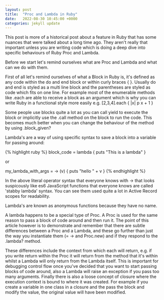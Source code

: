 ```yaml
---
layout: post
title:  "Proc and Lambda in Ruby"
date:   2022-08-30 10:45:00 +0000
categories: jekyll update
---
```


This post is more of a historical post about a feature in Ruby that has some nuances that were talked about a long time ago. They aren't really that important unless you are writing code which is doing a deep dive into specific behaviours of Ruby Proc and Lambda.

Before we start let's remind ourselves what are Proc and Lambda and what can we do with them.

First of all let's remind ourselves of what a Block in Ruby is, it's defined as any code within the do and end block or within curly braces { }. Usually do and end is styled as a multi line block and the parentheses are styled as code which fits on one line. For example
most of the enumerable methods like .each are able to receive a block as an argument which is
why you can write Ruby in a functional style more easily e.g. [2,3,4].each { |x| p x + 1 }

Some people use blocks quite a lot as you can call yield to execute the block or implicitly use the .call method on the block to run the code. This becomes much better when you can change the behaviour of the method by using .block_given?

Lambda's are a way of using specific syntax to save a block into a variable for passing around:

{% highlight ruby %}
block_code = lambda { puts "This is a lambda" }

or 

my_lambda_with_args = -> (v) { puts "hello " + v }
{% endhighlight %}

In the above literal operator syntax that everyone knows with -> that looks suspicously like es6 JavaScript functions that everyone knows are called 'stabby lambda' syntax. You can see them used quite a lot in Active Record scopes for readability.

Lambda's are known as anonymous functions because they have no name.

A lambda happens to be a special type of Proc. A Proc is used for the same reason to pass a 
block of code around and then run it. The point of this article however is to demonstrate and remember that there are subtle differences between a Proc and a Lambda, and these go further than just the way you instantiate them (= -> and Proc.new) and if they respond to the .lambda? method. 

These differences include the context from which each will return, e.g. if you write return within the Proc it will return from the method that it's within whilst a Lambda will only return from the Lambda itself. This is important for debugging control flow once you've decided that you want to start passing blocks of code around, also a Lambda will raise an exception if you pass too many arguments. Finally there is also a loose concept of closure where the execution context is bound to where it was created. For example if you create a variable in one class in a closure and the pass the block and modify the value, the original value will have been modified.
